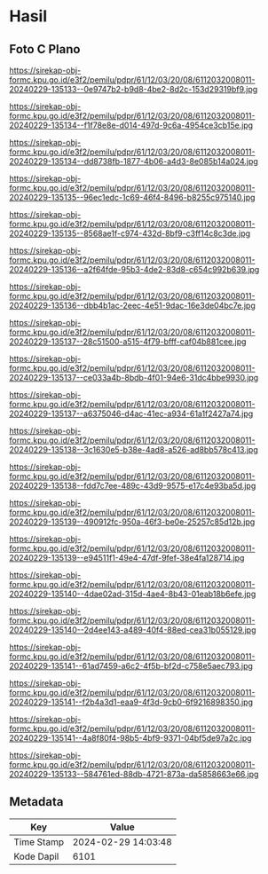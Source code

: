 # Hasil

## Foto C Plano

https://sirekap-obj-formc.kpu.go.id/e3f2/pemilu/pdpr/61/12/03/20/08/6112032008011-20240229-135133--0e9747b2-b9d8-4be2-8d2c-153d29319bf9.jpg

https://sirekap-obj-formc.kpu.go.id/e3f2/pemilu/pdpr/61/12/03/20/08/6112032008011-20240229-135134--f1f78e8e-d014-497d-9c6a-4954ce3cb15e.jpg

https://sirekap-obj-formc.kpu.go.id/e3f2/pemilu/pdpr/61/12/03/20/08/6112032008011-20240229-135134--dd8738fb-1877-4b06-a4d3-8e085b14a024.jpg

https://sirekap-obj-formc.kpu.go.id/e3f2/pemilu/pdpr/61/12/03/20/08/6112032008011-20240229-135135--96ec1edc-1c69-46f4-8496-b8255c975140.jpg

https://sirekap-obj-formc.kpu.go.id/e3f2/pemilu/pdpr/61/12/03/20/08/6112032008011-20240229-135135--8568ae1f-c974-432d-8bf9-c3ff14c8c3de.jpg

https://sirekap-obj-formc.kpu.go.id/e3f2/pemilu/pdpr/61/12/03/20/08/6112032008011-20240229-135136--a2f64fde-95b3-4de2-83d8-c654c992b639.jpg

https://sirekap-obj-formc.kpu.go.id/e3f2/pemilu/pdpr/61/12/03/20/08/6112032008011-20240229-135136--dbb4b1ac-2eec-4e51-9dac-16e3de04bc7e.jpg

https://sirekap-obj-formc.kpu.go.id/e3f2/pemilu/pdpr/61/12/03/20/08/6112032008011-20240229-135137--28c51500-a515-4f79-bfff-caf04b881cee.jpg

https://sirekap-obj-formc.kpu.go.id/e3f2/pemilu/pdpr/61/12/03/20/08/6112032008011-20240229-135137--ce033a4b-8bdb-4f01-94e6-31dc4bbe9930.jpg

https://sirekap-obj-formc.kpu.go.id/e3f2/pemilu/pdpr/61/12/03/20/08/6112032008011-20240229-135137--a6375046-d4ac-41ec-a934-61a1f2427a74.jpg

https://sirekap-obj-formc.kpu.go.id/e3f2/pemilu/pdpr/61/12/03/20/08/6112032008011-20240229-135138--3c1630e5-b38e-4ad8-a526-ad8bb578c413.jpg

https://sirekap-obj-formc.kpu.go.id/e3f2/pemilu/pdpr/61/12/03/20/08/6112032008011-20240229-135138--fdd7c7ee-489c-43d9-9575-e17c4e93ba5d.jpg

https://sirekap-obj-formc.kpu.go.id/e3f2/pemilu/pdpr/61/12/03/20/08/6112032008011-20240229-135139--490912fc-950a-46f3-be0e-25257c85d12b.jpg

https://sirekap-obj-formc.kpu.go.id/e3f2/pemilu/pdpr/61/12/03/20/08/6112032008011-20240229-135139--e94511f1-49e4-47df-9fef-38e4fa128714.jpg

https://sirekap-obj-formc.kpu.go.id/e3f2/pemilu/pdpr/61/12/03/20/08/6112032008011-20240229-135140--4dae02ad-315d-4ae4-8b43-01eab18b6efe.jpg

https://sirekap-obj-formc.kpu.go.id/e3f2/pemilu/pdpr/61/12/03/20/08/6112032008011-20240229-135140--2d4ee143-a489-40f4-88ed-cea31b055129.jpg

https://sirekap-obj-formc.kpu.go.id/e3f2/pemilu/pdpr/61/12/03/20/08/6112032008011-20240229-135141--61ad7459-a6c2-4f5b-bf2d-c758e5aec793.jpg

https://sirekap-obj-formc.kpu.go.id/e3f2/pemilu/pdpr/61/12/03/20/08/6112032008011-20240229-135141--f2b4a3d1-eaa9-4f3d-9cb0-6f9216898350.jpg

https://sirekap-obj-formc.kpu.go.id/e3f2/pemilu/pdpr/61/12/03/20/08/6112032008011-20240229-135141--4a8f80f4-98b5-4bf9-9371-04bf5de97a2c.jpg

https://sirekap-obj-formc.kpu.go.id/e3f2/pemilu/pdpr/61/12/03/20/08/6112032008011-20240229-135133--584761ed-88db-4721-873a-da5858663e66.jpg


## Metadata

| Key        | Value               |
| ---------- | ------------------- |
| Time Stamp | 2024-02-29 14:03:48 |
| Kode Dapil | 6101                |




